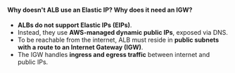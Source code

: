 #### Why doesn't ALB use an Elastic IP? Why does it need an IGW?


- **ALBs do not support Elastic IPs (EIPs)**.
- Instead, they use **AWS-managed dynamic public IPs**, exposed via DNS.
- To be reachable from the internet, ALB must reside in **public subnets with a route to an Internet Gateway (IGW)**.
- The IGW handles **ingress and egress traffic** between internet and public IPs.
